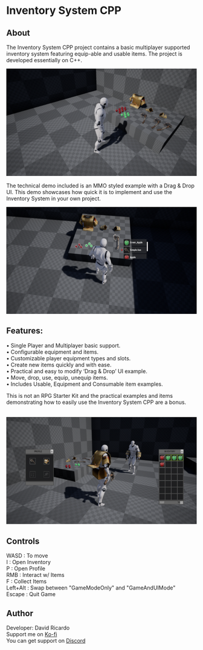 # Inventory System CPP

## About
The Inventory System CPP project contains a basic multiplayer supported inventory system featuring equip-able and usable items. The project is developed essentially on C++.

<img src="imgs/screenshot1x.png" alt="Screenshot1">

The technical demo included is an MMO styled example with a Drag & Drop UI. This demo showcases how quick it is to implement and use the Inventory System in your own project.

<img src="imgs/screenshot2x.png" alt="Screenshot2">

## Features:                                               
• Single Player and Multiplayer basic support.          <br>
• Configurable equipment and items.                     <br>
• Customizable player equipment types and slots.        <br>
• Create new items quickly and with ease.               <br>
• Practical and easy to modify ‘Drag & Drop’ UI example.<br>
• Move, drop, use, equip, unequip items.                <br>
• Includes Usable, Equipment and Consumable item examples.

This is not an RPG Starter Kit and the practical examples and items demonstrating how to easily use the Inventory System CPP are a bonus.
<br> <br>

<img src="imgs/screenshot3x.png" alt="Screenshot3">

## Controls
WASD : To move <br>
I : Open Inventory <br>
P : Open Profile <br>
RMB : Interact w/ Items <br>
F : Collect Items <br>
Left+Alt : Swap between "GameModeOnly" and "GameAndUIMode" <br>
Escape : Quit Game

## Author 
Developer: David Ricardo
<br>
Support me on <a href="https://ko-fi.com/davidcricardo"> Ko-fi  </a>
<br>
You can get support on <a href="https://discord.gg/F9KTXp8"> Discord </a>
<br>
